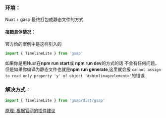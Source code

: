 ### 环境：
Nuxt + gasp 最终打包成静态文件的方式

#### 报错具体情况：
官方给的案例中是这样引入的
```javascript
import { TimelineLite } from 'gsap'
```
如果你是用Nuxt在**npm run start**或 **npm run dev**的方式的话 不会有任何问题，但是如果你编译为静态文件也就是**npm run generate**,这里就会报 `cannot assign to read only property 'y' of object '#<htmlimageelement>'`的错误

### 解决方式：
```javascript
import { TimelineLite } from 'gsap/dist/gsap'
```
[原理: 根据官网的插件建议](https://greensock.com/forums/topic/23007-importing-plugins-in-nuxt/?tab=comments#comment-108592)
